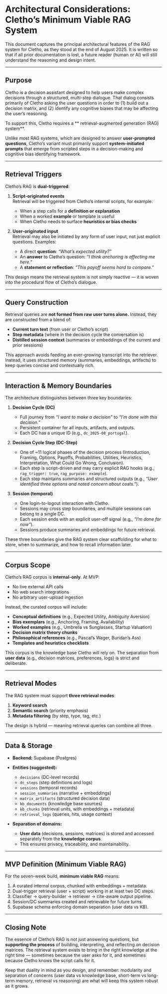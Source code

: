 # Architectural Considerations: Cletho’s Minimum Viable RAG System

This document captures the principal architectural features of the RAG system for Cletho, as they stood at the end of August 2025. It is written so that if all prior documentation is lost, a future reader (human or AI) will still understand the reasoning and design intent.

---

## Purpose

Cletho is a decision assistant designed to help users make complex decisions through a structured, multi-step dialogue. That dialog consists primarily of Cletho asking the user questions in order to (1) build out a decision matrix, and (2) identify any cognitive biases that may be affecting the user’s reasoning.

To support this, Cletho requires a ** retrieval-augmented generation (RAG) system**.   

Unlike most RAG systems, which are designed to answer **user-prompted questions**, Cletho’s variant must primarily support **system-initiated prompts** that emerge from scripted steps in a decision-making and cognitive bias identifying framework.

---

## Retrieval Triggers

Cletho’s RAG is **dual-triggered**:

1. **Script-originated events**  
   Retrieval will be triggered from Cletho’s internal scripts, for example:  
   - When a step calls for a **definition or explanation**  
   - When a worked **example** or template is useful  
   - When Cletho needs to surface **heuristics or bias checks**


2. **User-originated input**  
   Retrieval may also be initiated by any form of user input, not just explicit questions. Examples:  
   - A direct **question**: *“What’s expected utility?”*  
   - An **answer** to Cletho’s question: *“I think anchoring is affecting me here.”*  
   - A **statement or reflection**: *“This payoff seems hard to compare.”*

This design means the retrieval system is not simply reactive — it is woven into the procedural flow of Cletho’s dialogue.

---

## Query Construction

Retrieval queries are **not formed from raw user turns alone.** Instead, they are constructed from a blend of:

- **Current turn text** (from user or Cletho’s script)  
- **Step metadata** (where in the decision cycle the conversation is)  
- **Distilled session context** (summaries or embeddings of the current and prior sessions)

This approach avoids feeding an ever-growing transcript into the retriever. Instead, it uses structured memory (summaries, embeddings, artifacts) to keep queries concise and contextually rich.

---

## Interaction & Memory Boundaries

The architecture distinguishes between three key boundaries:

1. **Decision Cycle (DC)**  
   - Full journey from *“I want to make a decision”* to *“I’m done with this decision.”*  
   - Persistent container for all inputs, artifacts, and outputs.  
   - Each DC has a unique ID (e.g., `dc_2025-08_portugal`).  

2. **Decision Cycle Step (DC-Step)**  
   - One of ~11 logical phases of the decision process (Introduction, Framing, Options, Payoffs, Probabilities, Utilities, Heuristics, Interpretation, What Could Go Wrong, Conclusion).  
   - Each step is script-driven and may carry explicit RAG hooks (e.g., `rag_trigger: true`, `rag_purpose: example`).  
   - Each step maintains summaries and structured outputs (e.g., *“User identified three options and noted concern about costs.”*).  

3. **Session (temporal)**  
   - One login-to-logout interaction with Cletho.  
   - Sessions may cross step boundaries, and multiple sessions can belong to a single DC.  
   - Each session ends with an explicit user-off signal (e.g., *“I’m done for now”*).  
   - Sessions produce summaries and embeddings for future retrieval.

These three boundaries give the RAG system clear scaffolding for what to store, when to summarize, and how to recall information later.

---

## Corpus Scope

Cletho’s RAG corpus is **internal-only**. At MVP:

- No live external API calls  
- No web search integrations  
- No arbitrary user-upload ingestion  

Instead, the curated corpus will include:

- **Conceptual definitions** (e.g., Expected Utility, Ambiguity Aversion)  
- **Bias exemplars** (e.g., Anchoring, Framing, Availability)  
- **Worked examples** (e.g., Umbrella vs Sunglasses, Startup Valuation)  
- **Decision matrix theory chunks**  
- **Philosophical references** (e.g., Pascal’s Wager, Buridan’s Ass)  
- **Templates and heuristics checklists**

This corpus is the knowledge base Cletho will rely on. The separation from **user data** (e.g., decision matrices, preferences, logs) is strict and deliberate.

---

## Retrieval Modes

The RAG system must support **three retrieval modes**:

1. **Keyword search**  
2. **Semantic search** (priority emphasis)  
3. **Metadata filtering** (by step, type, tag, etc.)

The design is hybrid — meaning retrieval queries can combine all three.

---

## Data & Storage

- **Backend:** Supabase (Postgres)  
- **Entities (suggested):**  
  - `decisions` (DC-level records)  
  - `dc_steps` (step definitions and logs)  
  - `sessions` (temporal records)  
  - `session_summaries` (narrative + embeddings)  
  - `matrix_artifacts` (structured decision data)  
  - `kb_documents` (knowledge base sources)  
  - `kb_chunks` (retrieval units, with embeddings + metadata)  
  - `retrieval_logs` (queries, hits, usage context)

- **Separation of domains:**  
  - **User data** (decisions, sessions, matrices) is stored and accessed separately from the **knowledge corpus**.  
  - This ensures privacy, traceability, and maintainability.

---

## MVP Definition (Minimum Viable RAG)

For the seven-week build, **minimum viable RAG** means:

1. A curated internal corpus, chunked with embeddings + metadata.  
2. Dual-trigger retrieval (user + script) working in at least two DC steps.  
3. Classifier → query-builder → retriever → cite-aware output pipeline.  
4. Session/DC summaries created and retrievable for future turns.  
5. Supabase schema enforcing domain separation (user data vs KB).  

---

## Closing Note

The essence of Cletho’s RAG is not just answering questions, but **supporting the process** of building, interpreting, and reflecting on decision matrices. The retrieval system exists to bring in the right knowledge at the right time — sometimes because the user asks for it, and sometimes because Cletho knows the script calls for it.  

Keep that duality in mind as you design, and remember: modularity and separation of concerns (user data vs knowledge base, short-term vs long-term memory, retrieval vs reasoning) are what will keep this system robust as it grows.

